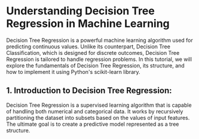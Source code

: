 # Understanding Decision Tree Regression in Machine Learning

Decision Tree Regression is a powerful machine learning algorithm used for predicting continuous values. Unlike its counterpart, Decision Tree Classification, which is designed for discrete outcomes, Decision Tree Regression is tailored to handle regression problems. In this tutorial, we will explore the fundamentals of Decision Tree Regression, its structure, and how to implement it using Python's scikit-learn library.

## 1. Introduction to Decision Tree Regression:
Decision Tree Regression is a supervised learning algorithm that is capable of handling both numerical and categorical data. It works by recursively partitioning the dataset into subsets based on the values of input features. The ultimate goal is to create a predictive model represented as a tree structure.
